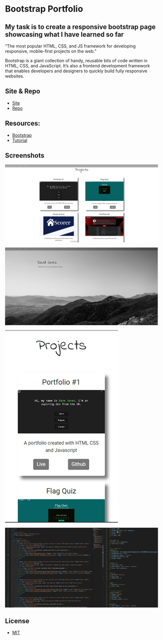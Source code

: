 # Bootstrap Portfolio

## My task is to create a responsive bootstrap page showcasing what I have learned so far


“The most popular HTML, CSS, and JS framework for developing responsive, mobile-first projects on the web.”

Bootstrap is a giant collection of handy, reusable bits of code written in HTML, CSS, and JavaScript. It’s also a frontend development framework that enables developers and designers to quickly build fully responsive websites.

## Site & Repo

- [Site](https://dj-86.github.io/bootstrap-portfolio/)
- [Repo](https://github.com/DJ-86/bootstrap-portfolio)

## Resources:

- [Bootstrap](https://getbootstrap.com/)
- [Tutorial](https://www.w3schools.com/bootstrap4/)

## Screenshots

![Grid](./images/readme-images/bootstrap-grid.jpg)

![Landing Page](./images/readme-images/landing%20page.jpg)

![Mobile Grid](./images/readme-images/responsive.jpg)

![Code](./images/readme-images/code-glimpse.jpg)

## License

- [MIT](LICENSE.md)
